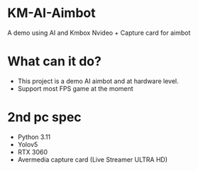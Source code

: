 # KM-AI-Aimbot
A demo using AI and Kmbox Nvideo + Capture card for aimbot

# What can it do?
+ This project is a demo AI aimbot and at hardware level.
+ Support most FPS game at the moment

# 2nd pc spec
+ Python 3.11
+ Yolov5
+ RTX 3060
+ Avermedia capture card (Live Streamer ULTRA HD)
